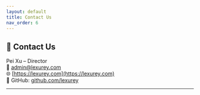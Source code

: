 ```yaml
---
layout: default
title: Contact Us
nav_order: 6
---
```


## 📩 Contact Us

Pei Xu – Director  
📧 admin@lexurey.com  
🌐 [https://lexurey.com](https://lexurey.com)  
🔗 GitHub: [github.com/lexurey](https://github.com/lexurey)

<script src="https://platform.linkedin.com/in.js" type="text/javascript"> lang: en_US</script>
<script type="IN/FollowCompany" data-id="107500862" data-counter="bottom"></script> 



---
